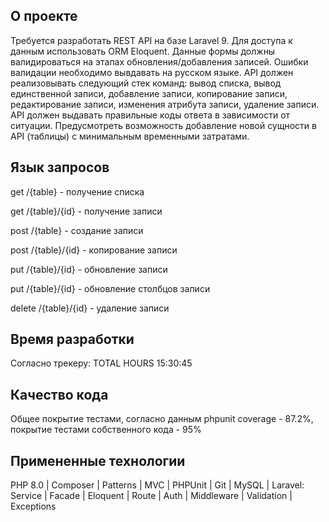 ## О проекте

Требуется разработать REST API на базе Laravel 9. Для доступа к данным использовать ORM Eloquent. 
Данные формы должны валидироваться на этапах обновления/добавления записей. Ошибки валидации необходимо вывдавать на русском языке. 
API должен реализовывать следующий стек команд: вывод списка, вывод единственной записи, добавление записи, копирование записи, 
редактирование записи, изменения атрибута записи, удаление записи. API должен выдавать правильные коды ответа в зависимости от ситуации. 
Предусмотреть возможность добавление новой сущности в API (таблицы) с минимальным временными затратами.  

## Язык запросов
get /{table} - получение списка

get /{table}/{id} - получение записи

post /{table} - создание записи

post /{table}/{id} - копирование записи

put /{table}/{id} - обновление записи

put /{table}/{id} - обновление столбцов записи

delete /{table}/{id} - удаление записи

## Время разработки

Согласно трекеру: TOTAL HOURS 15:30:45

## Качество кода

Общее покрытие тестами, согласно данным phpunit coverage - 87.2%, покрытие тестами собственного кода - 95%

## Примененные технологии

PHP 8.0 | Composer | Patterns | MVC | PHPUnit | Git | MySQL |
Laravel: Service | Facade | Eloquent | Route | Auth | Middleware | Validation | Exceptions
